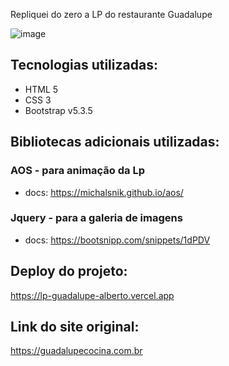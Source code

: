 

Repliquei do zero a LP do restaurante Guadalupe

![image](https://github.com/user-attachments/assets/949c8dd8-9dab-4f92-8102-2990a1d0603b)



## Tecnologias utilizadas:
- HTML 5
- CSS 3
- Bootstrap v5.3.5

## Bibliotecas adicionais utilizadas:
 ### AOS - para animação da Lp
 - docs: https://michalsnik.github.io/aos/
 ### Jquery - para a galeria de imagens
 - docs: https://bootsnipp.com/snippets/1dPDV
 

## Deploy do projeto:
https://lp-guadalupe-alberto.vercel.app

## Link do site original:
https://guadalupecocina.com.br




